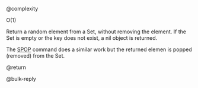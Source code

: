 @complexity

O(1)


Return a random element from a Set, without removing the element.
If the Set is empty or the key does not exist, a nil object is returned.

The [SPOP][1] command does a similar work but the returned elemen
is popped (removed) from the Set.

@return

@bulk-reply



[1]: /p/redis/wiki/SpopCommand
[2]: /p/redis/wiki/ReplyTypes
